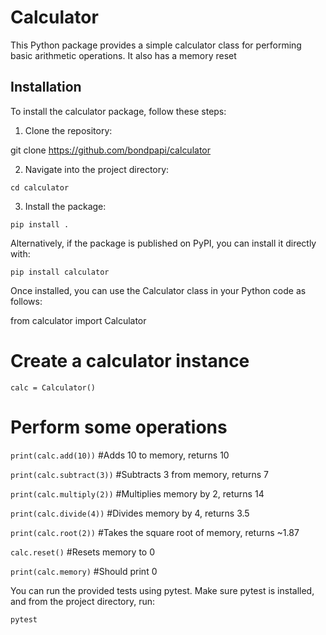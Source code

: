 # Calculator

This Python package provides a simple calculator class for performing basic arithmetic operations. It also has a memory reset

## Installation
To install the calculator package, follow these steps:

1. Clone the repository:

git clone https://github.com/bondpapi/calculator

2. Navigate into the project directory:

`cd calculator`

3. Install the package:

`pip install .`


Alternatively, if the package is published on PyPI, you can install it directly with:

`pip install calculator`

Once installed, you can use the Calculator class in your Python code as follows:

from calculator import Calculator

# Create a calculator instance
`calc = Calculator()`

# Perform some operations
`print(calc.add(10))`          #Adds 10 to memory, returns 10

`print(calc.subtract(3))`      #Subtracts 3 from memory, returns 7

`print(calc.multiply(2))`      #Multiplies memory by 2, returns 14

`print(calc.divide(4))`        #Divides memory by 4, returns 3.5

`print(calc.root(2))`          #Takes the square root of memory, returns ~1.87

`calc.reset()`                 #Resets memory to 0

`print(calc.memory)`           #Should print 0



You can run the provided tests using pytest. Make sure pytest is installed, and from the project directory, run:

`pytest`
